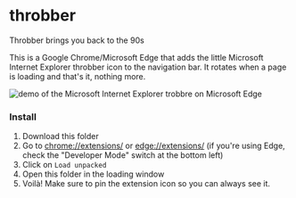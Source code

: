 # throbber
Throbber brings you back to the 90s

This is a Google Chrome/Microsoft Edge that adds the little Microsoft Internet Explorer throbber icon to the navigation bar. It rotates when a page is loading and that's it, nothing more.

![demo of the Microsoft Internet Explorer trobbre on Microsoft Edge](https://stephanerangaya-github.s3.amazonaws.com/throbble.gif)

### Install

1. Download this folder
2. Go to [chrome://extensions/](chrome://extensions/) or [edge://extensions/](edge://extensions/) (if you're using Edge, check the "Developer Mode" switch at the bottom left)
3. Click on `Load unpacked` 
4. Open this folder in the loading window
5. Voilà! Make sure to pin the extension icon so you can always see it.
